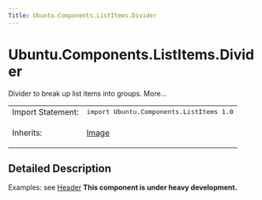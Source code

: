 ```yaml
---
Title: Ubuntu.Components.ListItems.Divider
---
```


# Ubuntu.Components.ListItems.Divider

<span class="subtitle"></span>
<!-- $$$Divider-brief -->
<p>Divider to break up list items into groups. More...</p>
<!-- @@@Divider -->
<table class="alignedsummary">
<tr><td class="memItemLeft rightAlign topAlign"> Import Statement:</td><td class="memItemRight bottomAlign"> </b><tt>import Ubuntu.Components.ListItems 1.0</tt></td></tr><tr><td class="memItemLeft rightAlign topAlign"> Inherits:</td><td class="memItemRight bottomAlign"> <p><a href="QtQuick.Image.md">Image</a></p>
</td></tr></table><ul>
</ul>
<!-- $$$Divider-description -->
<h2>Detailed Description</h2>
<p>Examples: see <a href="Ubuntu.Components.ListItems.Header.md">Header</a> <b>This component is under heavy development.</b></p>
<!-- @@@Divider -->
